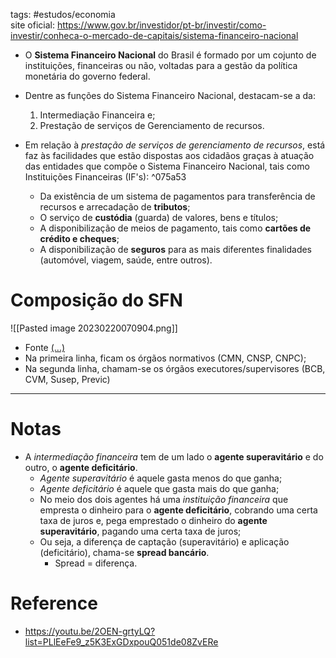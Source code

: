 tags: #estudos/economia  
site oficial: https://www.gov.br/investidor/pt-br/investir/como-investir/conheca-o-mercado-de-capitais/sistema-financeiro-nacional

- O **Sistema Financeiro Nacional** do Brasil é formado por um cojunto de instituições, financeiras ou não, voltadas para a gestão da política monetária do governo federal.

- Dentre as funções do Sistema Financeiro Nacional, destacam-se a da:
	1. Intermediação Financeira e;
	2. Prestação de serviços de Gerenciamento de recursos.

- Em relação à *prestação de serviços de gerenciamento de recursos*, está faz às facilidades que estão dispostas aos cidadãos graças à atuação das entidades que compõe o Sistema Financeiro Nacional, tais como Instituições Financeiras (IF's): ^075a53
	- Da existência de um sistema de pagamentos para transferência de recursos e arrecadação de **tributos**;
	- O serviço de **custódia** (guarda) de valores, bens e títulos;
	- A disponibilização de meios de pagamento, tais como **cartões de crédito e cheques**;
	- A disponibilização de **seguros** para as mais diferentes finalidades (automóvel, viagem, saúde, entre outros).

# Composição do SFN
![[Pasted image 20230220070904.png]]
- Fonte [(...)](https://www.bcb.gov.br/pre/composicao/composicao.asp?frame=1)
- Na primeira linha, ficam os órgãos normativos (CMN, CNSP, CNPC);
- Na segunda linha, chamam-se os órgãos executores/supervisores (BCB, CVM, Susep, Previc)
---
# Notas
- A *intermediação financeira* tem de um lado o **agente superavitário** e do outro, o **agente deficitário**.
	- *Agente superavitário* é aquele gasta menos do que ganha;
	- *Agente deficitário* é aquele que gasta mais do que ganha;
	- No meio dos dois agentes há uma *instituição financeira* que empresta o dinheiro para o **agente deficitário**, cobrando uma certa taxa de juros e, pega emprestado o dinheiro do **agente superavitário**, pagando uma certa taxa de juros;
	- Ou seja, a diferença de captação (superavitário) e aplicação (deficitário), chama-se **spread bancário**.
		- Spread = diferença.

# Reference
- https://youtu.be/2OEN-grtyLQ?list=PLlEeFe9_z5K3ExGDxpouQ051de08ZvERe